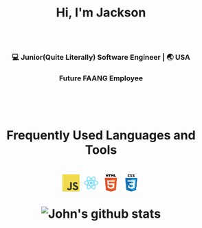 <div align="center">
 <h1> Hi, I'm Jackson</h1>
</div>

<br>

<div align="center">

  </a>
 </div>

<br>

<div align="center">
<h3>💻 Junior(Quite Literally) Software Engineer | 🌏 USA </h3>
 <h3>Future FAANG Employee</h3>
</div>


<div align="center">
 <br>
<br>
 <br>
<h1>Frequently Used Languages and Tools <h1>
<code><img height="40" src="https://raw.githubusercontent.com/github/explore/80688e429a7d4ef2fca1e82350fe8e3517d3494d/topics/javascript/javascript.png"></code>
<code><img height="40" src="https://raw.githubusercontent.com/github/explore/80688e429a7d4ef2fca1e82350fe8e3517d3494d/topics/react/react.png"></code>
<code><img height="40" src="https://raw.githubusercontent.com/github/explore/5c058a388828bb5fde0bcafd4bc867b5bb3f26f3/topics/html/html.png"></code>
<code><img height="40" src="https://raw.githubusercontent.com/github/explore/5c058a388828bb5fde0bcafd4bc867b5bb3f26f3/topics/css/css.png"></code>


<br>

![John's github stats](https://github-readme-stats.vercel.app/api?username=jacksonwalker0&count_private=true&show_icons=true&theme=default)
 </div>




